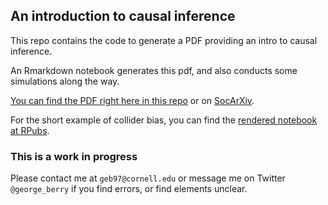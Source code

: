 ## An introduction to causal inference

This repo contains the code to generate a PDF providing an intro to causal inference.

An Rmarkdown notebook generates this pdf, and also conducts some simulations along the way.

[You can find the PDF right here in this repo](https://github.com/georgeberry/causal-inference-intro/blob/master/causal-inference-intro.pdf) or on [SocArXiv](https://osf.io/preprints/socarxiv/ncvqs/).

For the short example of collider bias, you can find the [rendered notebook at RPubs](http://rpubs.com/georgeberry/collider-bias).

### This is a work in progress

Please contact me at `geb97@cornell.edu` or message me on Twitter `@george_berry` if you find errors, or find elements unclear.
